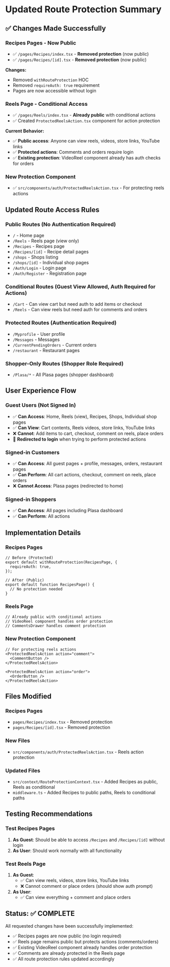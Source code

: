 # Updated Route Protection Summary

## ✅ **Changes Made Successfully**

### **Recipes Pages - Now Public**

- ✅ `/pages/Recipes/index.tsx` - **Removed protection** (now public)
- ✅ `/pages/Recipes/[id].tsx` - **Removed protection** (now public)

**Changes:**

- Removed `withRouteProtection` HOC
- Removed `requireAuth: true` requirement
- Pages are now accessible without login

### **Reels Page - Conditional Access**

- ✅ `/pages/Reels/index.tsx` - **Already public** with conditional actions
- ✅ Created `ProtectedReelsAction.tsx` component for action protection

**Current Behavior:**

- ✅ **Public access**: Anyone can view reels, videos, store links, YouTube links
- ✅ **Protected actions**: Comments and orders require login
- ✅ **Existing protection**: VideoReel component already has auth checks for orders

### **New Protection Component**

- ✅ `src/components/auth/ProtectedReelsAction.tsx` - For protecting reels actions

## **Updated Route Access Rules**

### **Public Routes (No Authentication Required)**

- `/` - Home page
- `/Reels` - Reels page (view only)
- `/Recipes` - Recipes page
- `/Recipes/[id]` - Recipe detail pages
- `/shops` - Shops listing
- `/shops/[id]` - Individual shop pages
- `/Auth/Login` - Login page
- `/Auth/Register` - Registration page

### **Conditional Routes (Guest View Allowed, Auth Required for Actions)**

- `/Cart` - Can view cart but need auth to add items or checkout
- `/Reels` - Can view reels but need auth for comments and orders

### **Protected Routes (Authentication Required)**

- `/Myprofile` - User profile
- `/Messages` - Messages
- `/CurrentPendingOrders` - Current orders
- `/restaurant` - Restaurant pages

### **Shopper-Only Routes (Shopper Role Required)**

- `/Plasa/*` - All Plasa pages (shopper dashboard)

## **User Experience Flow**

### **Guest Users (Not Signed In)**

- ✅ **Can Access**: Home, Reels (view), Recipes, Shops, Individual shop pages
- ✅ **Can View**: Cart contents, Reels videos, store links, YouTube links
- ❌ **Cannot**: Add items to cart, checkout, comment on reels, place orders
- 🔄 **Redirected to login** when trying to perform protected actions

### **Signed-in Customers**

- ✅ **Can Access**: All guest pages + profile, messages, orders, restaurant pages
- ✅ **Can Perform**: All cart actions, checkout, comment on reels, place orders
- ❌ **Cannot Access**: Plasa pages (redirected to home)

### **Signed-in Shoppers**

- ✅ **Can Access**: All pages including Plasa dashboard
- ✅ **Can Perform**: All actions

## **Implementation Details**

### **Recipes Pages**

```tsx
// Before (Protected)
export default withRouteProtection(RecipesPage, {
  requireAuth: true,
});

// After (Public)
export default function RecipesPage() {
  // No protection needed
}
```

### **Reels Page**

```tsx
// Already public with conditional actions
// VideoReel component handles order protection
// CommentsDrawer handles comment protection
```

### **New Protection Component**

```tsx
// For protecting reels actions
<ProtectedReelsAction action="comment">
  <CommentButton />
</ProtectedReelsAction>

<ProtectedReelsAction action="order">
  <OrderButton />
</ProtectedReelsAction>
```

## **Files Modified**

### **Recipes Pages**

- `pages/Recipes/index.tsx` - Removed protection
- `pages/Recipes/[id].tsx` - Removed protection

### **New Files**

- `src/components/auth/ProtectedReelsAction.tsx` - Reels action protection

### **Updated Files**

- `src/context/RouteProtectionContext.tsx` - Added Recipes as public, Reels as conditional
- `middleware.ts` - Added Recipes to public paths, Reels to conditional paths

## **Testing Recommendations**

### **Test Recipes Pages**

1. **As Guest**: Should be able to access `/Recipes` and `/Recipes/[id]` without login
2. **As User**: Should work normally with all functionality

### **Test Reels Page**

1. **As Guest**:
   - ✅ Can view reels, videos, store links, YouTube links
   - ❌ Cannot comment or place orders (should show auth prompt)
2. **As User**:
   - ✅ Can view everything + comment and place orders

## **Status: ✅ COMPLETE**

All requested changes have been successfully implemented:

- ✅ Recipes pages are now public (no login required)
- ✅ Reels page remains public but protects actions (comments/orders)
- ✅ Existing VideoReel component already handles order protection
- ✅ Comments are already protected in the Reels page
- ✅ All route protection rules updated accordingly
